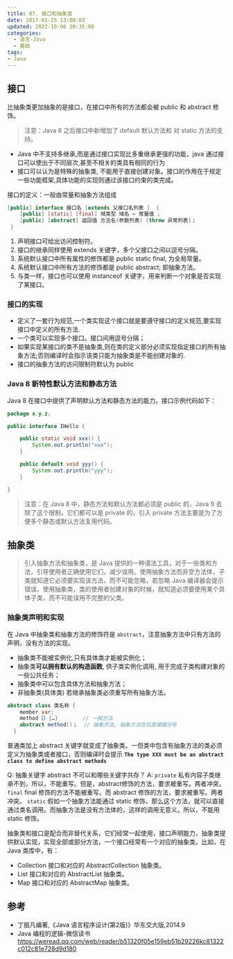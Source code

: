 ```yaml
---
title: 07. 接口和抽象类
date: 2017-01-25 13:00:03
updated: 2022-10-06 20:35:00
categories:
  - 语言-Java
  - 基础
tags:
- Java
---
```


## 接口

比抽象类更加抽象的是接口，在接口中所有的方法都会被 public 和 abstract 修饰。
> 注意：Java 8 之后接口中新增加了 default 默认方法和 对 static 方法的支持。

* Java 中不支持多继承,而是通过接口实现比多重继承更强的功能，java 通过接口可以使出于不同层次,甚至不相关的类具有相同的行为
* 接口可以认为是特殊的抽象类, 不能用于直接创建对象。接口的作用在于规定一些功能框架,具体功能的实现则通过该接口约束的类完成。

接口的定义：一般由常量和抽象方法组成

```java
[public] interface 接口名 [extends 父接口名列表 ]  {
    [public] [static] [final] 域类型 域名 = 常量值 ;
    [public] [abstract] 返回值 方法名(参数列表) [throw 异常列表]；
 }
```

1. 声明接口可给出访问控制符。
2. 接口的继承同样使用 extends 关键字，多个父接口之间以逗号分隔。
3. 系统默认接口中所有属性的修饰都是 public static final, 为全局常量。
4. 系统默认接口中所有方法的修饰都是 public abstract; 即抽象方法。
5. 与类一样，接口也可以使用 instanceof 关键字，用来判断一个对象是否实现了某接口。

### 接口的实现

* 定义了一套行为规范,一个类实现这个接口就是要遵守接口的定义规范,要实现接口中定义的所有方法.
* 一个类可以实现多个接口。接口间用逗号分隔；
* 如果实现某接口的类不是抽象类,则在类的定义部分必须实现指定接口的所有抽象方法;否则编译时会指示该类只能为抽象类是不能创建对象的.
* 接口的抽象方法的访问限制符默认为 public

### Java 8 新特性默认方法和静态方法

Java 8 在接口中提供了声明默认方法和静态方法的能力。接口示例代码如下：

``` java
package x.y.z;

public interface IHello {

    public static void xxx() {
        System.out.println("xxx");
    }

    public default void yyy() {
        System.out.println("yyy");
    }

}
```

> 注意：在 Java 8 中，静态方法和默认方法都必须是 public 的，Java 9 去除了这个限制，它们都可以是 private 的，引入 private 方法主要是为了方便多个静态或默认方法复用代码。

## 抽象类

> 引入抽象方法和抽象类，是 Java 提供的一种语法工具，对于一些类和方法，引导使用者正确使用它们，减少误用。使用抽象方法而非空方法体，子类就知道它必须要实现该方法，而不可能忽略，若忽略 Java 编译器会提示错误。使用抽象类，类的使用者创建对象的时候，就知道必须要使用某个具体子类，而不可能误用不完整的父类。

### 抽象类声明和实现

在 Java 中抽象类和抽象方法的修饰符是 `abstract`，注意抽象方法中只有方法的声明，没有方法的实现。

* 抽象类不能被实例化,只有具体类才能被实例化；
* 抽象类**可以拥有默认的构造函数**, 供子类实例化调用, 用于完成子类构建对象的一些公共任务；
* 抽象类中可以包含具体方法和抽象方法；
* 非抽象类(具体类) 若继承抽象类必须重写所有抽象方法。

``` java
abstract class 类名称 {
    member var;
    method（）{…}        // 一般方法
    abstract method()；  // 抽象方法, 抽象方法在后直接跟分号
  }
```

普通类加上 abstract 关键字就变成了抽象类。一但类中包含有抽象方法的类必须定义为抽象类或者接口，否则编译时会提示 **`The type XXX must be an abstract class to define abstract methods`**

Q: 抽象关键字 abstract 不可以和哪些关键字共存？
A: `private` 私有内容子类继承不到，所以，不能重写。但是，abstract修饰的方法，要求被重写。两者冲突。
`final` final 修饰的方法不能被重写。而 abstract 修饰的方法，要求被重写。两者冲突。
`static` 假如一个抽象方法能通过 static 修饰，那么这个方法，就可以直接通过类名调用。而抽象方法是没有方法体的，这样的调用无意义。所以，不能用 static 修饰。

抽象类和接口是配合而非替代关系，它们经常一起使用，接口声明能力，抽象类提供默认实现，实现全部或部分方法，一个接口经常有一个对应的抽象类。比如，在 Java 类库中，有：

* Collection 接口和对应的 AbstractCollection 抽象类。
* List 接口和对应的 AbstractList 抽象类。
* Map 接口和对应的 AbstractMap 抽象类。

## 参考

* 丁振凡编著,《Java 语言程序设计(第2版)》华东交大版,2014.9
* Java 编程的逻辑-微信读书
<https://weread.qq.com/web/reader/b51320f05e159eb51b29226kc81322c012c81e728d9d180>
